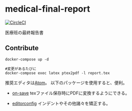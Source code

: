 # medical-final-report

[![CircleCI](https://circleci.com/gh/i544c/medical-final-report.svg?style=svg&circle-token=7764432097490e000464dffc921c030b12784712)](https://circleci.com/gh/i544c/medical-final-report)

医療班の最終報告書


## Contribute
```
docker-compose up -d

#変更があるたびに
docker-compose exec latex ptex2pdf -l report.tex
```

推奨エディタは[Atom](https://atom.io/)。
以下のパッケージを使用すると、便利。

* [on-save](https://atom.io/packages/on-save)
texファイル保存時にPDFに変換するようにできる。

* [editorconfig](https://atom.io/packages/editorconfig)
インデントやその他諸々を矯正する。
